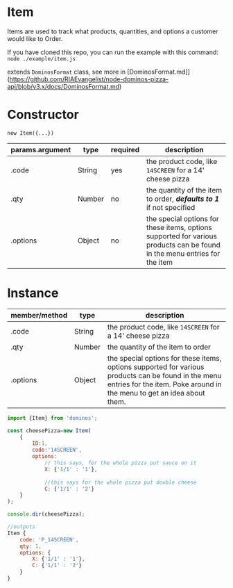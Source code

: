 Item
====
Items are used to track what products, quantities, and options a customer would like to Order.

If you have cloned this repo, you can run the example with this command:
`node ./example/item.js`

extends `DominosFormat` class, see more in [DominosFormat.md]](https://github.com/RIAEvangelist/node-dominos-pizza-api/blob/v3.x/docs/DominosFormat.md)

Constructor
====

`new Item({...})`

|params.argument|type  |required|description|
|--------|------|--------|-------|
|.code        |String|yes|the product code, like `14SCREEN` for a 14' cheese pizza|
|.qty         |Number|no|the quantity of the item to order, ***defaults to 1*** if not specified|
|.options     |Object|no|the special options for these items, options supported for various products can be found in the menu entries for the item|

Instance
====

|member/method|type  |description|
|-------------|------|-------    |
|.code        |String|the product code, like `14SCREEN` for a 14' cheese pizza|
|.qty         |Number|the quantity of the item to order|
|.options     |Object|the special options for these items, options supported for various products can be found in the menu entries for the item. Poke around in the menu to get an idea about them.|


```js
import {Item} from 'dominos';

const cheesePizza=new Item(
    {
        ID:1,
        code:'14SCREEN',
        options:
            // this says, for the whole pizza put sauce on it
            X: {'1/1' : '1'}, 
            
            //this says for the whole pizza put double cheese
            C: {'1/1' : '2'}
    }
);

console.dir(cheesePizza);

//outputs
Item { 
    code: 'P_14SCREEN', 
    qty: 1, 
    options: {
        X: {'1/1' : '1'}, 
        C: {'1/1' : '2'}
    } 
}

```